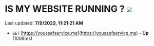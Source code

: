 # IS MY WEBSITE RUNNING ? [![](https://img.shields.io/static/v1?label=Sponsor&message=%E2%9D%A4&logo=GitHub&color=%23fe8e86)](https://github.com/sponsors/<username>)

Last updated: **7/9/2023, 11:21:21 AM**

- `GET` [https://youssefservice.me](https://youssefservice.me) - **Up** (1008ms)
